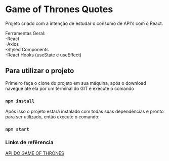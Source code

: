 # Game of Thrones Quotes

Projeto criado com a intenção de estudar o consumo de API's com o React. <br>

Ferramentas Geral: <br>
-React <br>
-Axios <br>
-Styled Components <br>
-React Hooks (useState e useEffect) <br>

## Para utilizar o projeto

Primeiro faça o clone do projeto em sua máquina, após o download navegue até ela por um terminal do GIT e execute o comando

### `npm install`

Após isso o projeto estará instalado com todas suas dependências e pronto para ser utilizado, então execute o comando:

### `npm start`



### Links de refêrencia

<a href="https://gameofthronesquotes.xyz/">API DO GAME OF THRONES</a>

